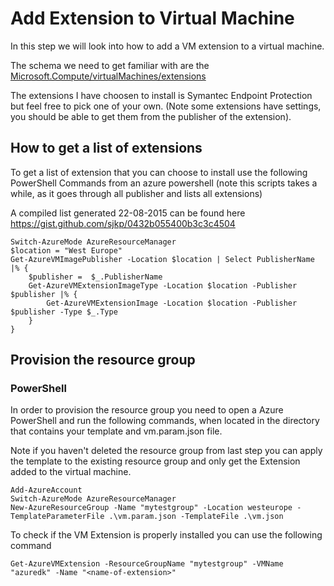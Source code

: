 # Add Extension to Virtual Machine
In this step we will look into how to add a VM extension to a virtual machine.

The schema we need to get familiar with are the [Microsoft.Compute/virtualMachines/extensions](https://github.com/Azure/azure-resource-manager-schemas/blob/master/schemas/2015-08-01/Microsoft.Compute.json#L422-L463)

The extensions I have choosen to install is Symantec Endpoint Protection but feel free to pick one of your own. (Note some extensions have settings, you should be able to get them from the publisher of the extension). 

## How to get a list of extensions 
To get a list of extension that you can choose to install use the following PowerShell Commands from an azure powershell (note this scripts takes a while, as it goes through all publisher and lists all extensions)

A compiled list generated 22-08-2015 can be found here https://gist.github.com/sjkp/0432b055400b3c3c4504
```
Switch-AzureMode AzureResourceManager
$location = "West Europe"
Get-AzureVMImagePublisher -Location $location | Select PublisherName |% {
	$publisher =  $_.PublisherName
	Get-AzureVMExtensionImageType -Location $location -Publisher $publisher |% {
		Get-AzureVMExtensionImage -Location $location -Publisher $publisher -Type $_.Type
	}
}

```

## Provision the resource group
### PowerShell
In order to provision the resource group you need to open a Azure PowerShell and run the following commands, when located in the directory that contains your template and vm.param.json file.

Note if you haven't deleted the resource group from last step you can apply the template to the existing resource group and only get the Extension added to the virtual machine.
```
Add-AzureAccount
Switch-AzureMode AzureResourceManager
New-AzureResourceGroup -Name "mytestgroup" -Location westeurope -TemplateParameterFile .\vm.param.json -TemplateFile .\vm.json
```

To check if the VM Extension is properly installed you can use the following command
```
Get-AzureVMExtension -ResourceGroupName "mytestgroup" -VMName "azuredk" -Name "<name-of-extension>"
```